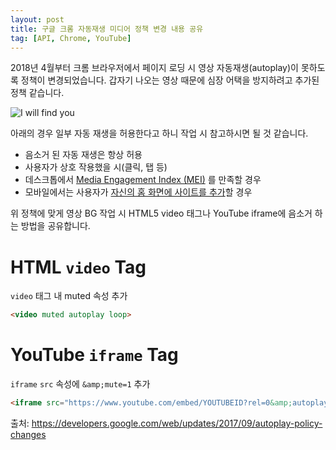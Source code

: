 ```yaml
---
layout: post
title: 구글 크롬 자동재생 미디어 정책 변경 내용 공유 
tag: [API, Chrome, YouTube]
---
```


2018년 4월부터 크롬 브라우저에서 페이지 로딩 시 영상 자동재생(autoplay)이 못하도록 정책이 변경되었습니다. 갑자기 나오는 영상 때문에 심장 어택을 방지하려고 추가된 정책 같습니다.

![I will find you](https://i.imgflip.com/ngd6c.jpg)

아래의 경우 일부 자동 재생을 허용한다고 하니 작업 시 참고하시면 될 것 같습니다.

- 음소거 된 자동 재생은 항상 허용
- 사용자가 상호 작용했을 시(클릭, 탭 등)
- 데스크톱에서 [Media Engagement Index (MEI)](https://developers.google.com/web/updates/2017/09/autoplay-policy-changes#mei) 를 만족할 경우
- 모바일에서는 사용자가 [자신의 홈 화면에 사이트를 추가](https://developers.google.com/web/fundamentals/integration/webapks)할 경우

위 정책에 맞게 영상 BG 작업 시 HTML5 video 태그나 YouTube iframe에 음소거 하는 방법을 공유합니다.

# HTML `video` Tag

`video` 태그 내 muted 속성 추가

```html
<video muted autoplay loop>
```

# YouTube `iframe` Tag

`iframe` `src` 속성에 `&amp;mute=1` 추가

```html
<iframe src="https://www.youtube.com/embed/YOUTUBEID?rel=0&amp;autoplay=1&amp;mute=1" width="560" height="315" frameborder="0" allowfullscreen></iframe>
```

출처: <https://developers.google.com/web/updates/2017/09/autoplay-policy-changes>
